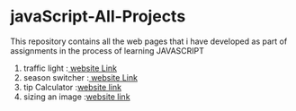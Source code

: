 # javaScript-All-Projects
This repository contains all the web pages that i have developed as part of assignments in the process of learning JAVASCRIPT


1) traffic light :[ website Link](http://bvjavascript01.ccbp.tech)
2) season switcher :[ website Link](http://bvjavascript02.ccbp.tech)
3) tip Calculator :[website link](http://bvjavascript03.ccbp.tech)
4) sizing an image :[website link](http://bvjavascript04.ccbp.tech)
